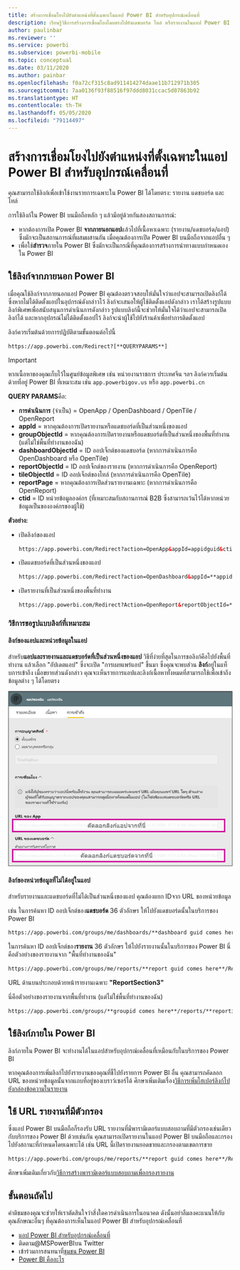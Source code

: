 ```yaml
---
title: สร้างการเชื่อมโยงไปยังตำแหน่งที่ตั้งเฉพาะในแอป Power BI สำหรับอุปกรณ์เคลื่อนที่
description: เรียนรู้วิธีการสร้างการเชื่อมโยงโดยตรงไปยังแดชบอร์ด ไทล์ หรือรายงานในแอป Power BI สำหรับอุปกรณ์เคลื่อนที่ที่ระบุด้วย Uniform Resource Identifier (URI)
author: paulinbar
ms.reviewer: ''
ms.service: powerbi
ms.subservice: powerbi-mobile
ms.topic: conceptual
ms.date: 03/11/2020
ms.author: painbar
ms.openlocfilehash: f0a72cf315c8ad911414274daae11b712971b305
ms.sourcegitcommit: 7aa0136f93f88516f97ddd8031ccac5d07863b92
ms.translationtype: HT
ms.contentlocale: th-TH
ms.lasthandoff: 05/05/2020
ms.locfileid: "79114497"
---
```

# <a name="create-a-link-to-a-specific-location-in-the-power-bi-mobile-apps"></a>สร้างการเชื่อมโยงไปยังตำแหน่งที่ตั้งเฉพาะในแอป Power BI สำหรับอุปกรณ์เคลื่อนที่
คุณสามารถใช้ลิงก์เพื่อเข้าใช้งานรายการเฉพาะใน Power BI ได้โดยตรง: รายงาน แดชบอร์ด และไทล์

การใช้ลิงก์ใน Power BI บนมือถือหลัก ๆ แล้วมีอยู่ด้วยกันสองสถานการณ์: 

* หากต้องการเปิด Power BI **จากภายนอกแอป**แล้วไปที่เนื้อหาเฉพาะ (รายงาน/แดชบอร์ด/แอป) ซึ่งมักจะเป็นสถานการณ์ที่ผสมผสานกัน เมื่อคุณต้องการเปิด Power BI บนมือถือจากแอปอื่น ๆ 
* เพื่อใช้**สำรวจ**ภายใน Power BI ซึ่งมักจะเป็นกรณีที่คุณต้องการสร้างการนำทางแบบกำหนดเองใน Power BI


## <a name="use-links-from-outside-of-power-bi"></a>ใช้ลิงก์จากภายนอก Power BI
เมื่อคุณใช้ลิงก์จากภายนอกแอป Power BI คุณต้องตรวจสอบให้มั่นใจว่าแอปจะสามารถเปิดลิงก์ได้ ซึ่งหากไม่ได้ติดตั้งแอปในอุปกรณ์ดังกล่าวไว้ ลิงก์จะเสนอให้ผู้ใช้ติดตั้งแอปดังกล่าว เราได้สร้างรูปแบบลิงก์พิเศษเพื่อสนับสนุนการดำเนินการดังกล่าว รูปแบบลิงก์นี้จะช่วยให้มั่นใจได้ว่าแอปจะสามารถเปิดลิงก์ได้ และหากอุปกรณ์ไม่ได้ติดตั้งแอปไว้ ลิงก์จะนำผู้ใช้ไปยังร้านค้าเพื่อทำการติดตั้งแอป

ลิงก์ควรเริ่มต้นด้วยการปฏิบัติตามขั้นตอนต่อไปนี้  
```html
https://app.powerbi.com/Redirect?[**QUERYPARAMS**]
```

> [!IMPORTANT]
> หากเนื้อหาของคุณเก็บไว้ในศูนย์ข้อมูลพิเศษ เช่น หน่วยงานราชการ ประเทศจีน ฯลฯ ลิงก์ควรเริ่มต้นด้วยที่อยู่ Power BI ที่เหมาะสม เช่น `app.powerbigov.us` หรือ  `app.powerbi.cn`   
>


**QUERY PARAMS**คือ:
* **การดำเนินการ** (จำเป็น) = OpenApp / OpenDashboard / OpenTile / OpenReport
* **appId** = หากคุณต้องการเปิดรายงานหรือแดชบอร์ดที่เป็นส่วนหนึ่งของแอป 
* **groupObjectId** = หากคุณต้องการเปิดรายงานหรือแดชบอร์ดที่เป็นส่วนหนึ่งของพื้นที่ทำงาน (แต่ไม่ใช่พื้นที่ทำงานของฉัน)
* **dashboardObjectId** = ID ออปเจ็กต์ของแดชบอร์ด (หากการดำเนินการคือ OpenDashboard หรือ OpenTile)
* **reportObjectId** = ID ออปเจ็กต์ของรายงาน (หากการดำเนินการคือ OpenReport)
* **tileObjectId** = ID ออปเจ็กต์ของไทล์ (หากการดำเนินการคือ OpenTile)
* **reportPage** = หากคุณต้องการเปิดส่วนรายงานเฉพาะ (หากการดำเนินการคือ OpenReport)
* **ctid** = ID หน่วยข้อมูลองค์กร (ที่เหมาะสมกับสถานการณ์ B2B ซึ่งสามารถเว้นไว้ได้หากหน่วยข้อมูลเป็นขององค์กรของผู้ใช้)

**ตัวอย่าง:**

* เปิดลิงก์ของแอป 
  ```html
  https://app.powerbi.com/Redirect?action=OpenApp&appId=appidguid&ctid=organizationid
  ```

* เปิดแดชบอร์ดที่เป็นส่วนหนึ่งของแอป 
  ```html
  https://app.powerbi.com/Redirect?action=OpenDashboard&appId=**appidguid**&dashboardObjectId=**dashboardidguid**&ctid=**organizationid**
  ```

* เปิดรายงานที่เป็นส่วนหนึ่งของพื้นที่ทำงาน
  ```html
  https://app.powerbi.com/Redirect?Action=OpenReport&reportObjectId=**reportidguid**&groupObjectId=**groupidguid**&reportPage=**ReportSectionName**
  ```

### <a name="how-to-get-the-right-link-format"></a>วิธีการขอรูปแบบลิงก์ที่เหมาะสม

#### <a name="links-of-apps-and-items-in-app"></a>ลิงก์ของแอปและหน่วยข้อมูลในแอป

สำหรับ**แอปและรายงานและแดชบอร์ดที่เป็นส่วนหนึ่งของแอป** วิธีที่ง่ายที่สุดในการขอลิงก์คือไปยังพื้นที่ทำงาน แล้วเลือก "อัปเดตแอป" ซึ่งจะเปิด "การเผยแพร่แอป" ขึ้นมา ซึ่งคุณจะพบส่วน **ลิงก์**อยู่ในแท็บการเข้าถึง เมื่อขยายส่วนดังกล่าว คุณจะเห็นรายการแอปและลิงก์เนื้อหาทั้งหมดที่สามารถใช้เพื่อเข้าถึงข้อมูลต่าง ๆ ได้โดยตรง

![ลิงก์เผยแพร่แอป Power BI ](./media/mobile-apps-links/mobile-link-copy-app-links.png)

#### <a name="links-of-items-not-in-app"></a>ลิงก์ของหน่วยข้อมูลที่ไม่ได้อยู่ในแอป 

สำหรับรายงานและแดชบอร์ดที่ไม่ได้เป็นส่วนหนึ่งของแอป คุณต้องแยก IDจาก URL ของหน่วยข้อมูล

เช่น ในการค้นหา ID ออปเจ็กต์ของ**แดชบอร์ด** 36 ตัวอักษร ให้ไปยังแดชบอร์ดนั้นในบริการของ Power BI 

```html
https://app.powerbi.com/groups/me/dashboards/**dashboard guid comes here**?ctid=**organization id comes here**`
```

ในการค้นหา ID ออปเจ็กต์ของ**รายงาน** 36 ตัวอักษร ให้ไปยังรายงานนั้นในบริการของ Power BI
นี่คือตัวอย่างของรายงานจาก "พื้นที่ทำงานของฉัน"

```html
https://app.powerbi.com/groups/me/reports/**report guid comes here**/ReportSection3?ctid=**organization id comes here**`
```
URL ด้านบนประกอบด้วยหน้ารายงานเฉพาะ **"ReportSection3"**

นี่คือตัวอย่างของรายงานจากพื้นที่ทำงาน (แต่ไม่ใช่พื้นที่ทำงานของฉัน)

```html
https://app.powerbi.com/groups/**groupid comes here**/reports/**reportid comes here**/ReportSection1?ctid=**organizationid comes here**
```

## <a name="use-links-inside-power-bi"></a>ใช้ลิงก์ภายใน Power BI

ลิงก์ภายใน Power BI จะทำงานได้ในแอปสำหรับอุปกรณ์เคลื่อนที่เหมือนกับในบริการของ Power BI

หากคุณต้องการเพิ่มลิงก์ไปยังรายงานของคุณที่ชี้ไปยังรายการ Power BI อื่น คุณสามารถคัดลอก URL ของหน่วยข้อมูลนั้นจากแถบที่อยู่ของเบราว์เซอร์ได้ ศึกษาเพิ่มเติมเรื่อง[วิธีการเพิ่มไฮเปอร์ลิงก์ไปยังกล่องข้อความในรายงาน](https://docs.microsoft.com/power-bi/service-add-hyperlink-to-text-box)

## <a name="use-report-url-with-filter"></a>ใช้ URL รายงานที่มีตัวกรอง
ซึ่งแอป Power BI บนมือถือก็รองรับ URL รายงานที่มีพารามิเตอร์แบบสอบถามที่มีตัวกรองเช่นเดียวกับบริการของ Power BI ด้วยเช่นกัน คุณสามารถเปิดรายงานในแอป Power BI บนมือถือและกรองไปยังสถานะที่กำหนดโดยเฉพาะได้ เช่น URL นี้เปิดรายงานยอดขายและกรองตามเขตการขาย

```html
https://app.powerbi.com/groups/me/reports/**report guid comes here**/ReportSection3?ctid=**organization id comes here**&filter=Store/Territory eq 'NC'
```

ศึกษาเพิ่มเติมเกี่ยวกับ[วิธีการสร้างพารามิเตอร์แบบสอบถามเพื่อกรองรายงาน](https://docs.microsoft.com/power-bi/service-url-filters)

## <a name="next-steps"></a>ขั้นตอนถัดไป
คำติชมของคุณจะช่วยให้เราตัดสินใจว่าสิ่งใดควรดำเนินการในอนาคต ดังนั้นอย่าลืมลงคะแนนให้กับคุณลักษณะอื่นๆ ที่คุณต้องการเห็นในแอป Power BI สำหรับอุปกรณ์เคลื่อนที่ 

* [แอป Power BI สำหรับอุปกรณ์เคลื่อนที่](mobile-apps-for-mobile-devices.md)
* ติดตาม@MSPowerBIบน Twitter
* เข้าร่วมการสนทนาที่[ชุมชน Power BI](https://community.powerbi.com/)
* [Power BI คืออะไร](../../fundamentals/power-bi-overview.md)

